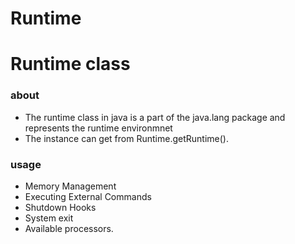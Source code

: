 # Runtime

# Runtime class

### about

- The runtime class in java is a part of the java.lang package and represents the runtime environmnet
- The instance can get from Runtime.getRuntime().

### usage

- Memory Management
- Executing External Commands
- Shutdown Hooks
- System exit
- Available processors.